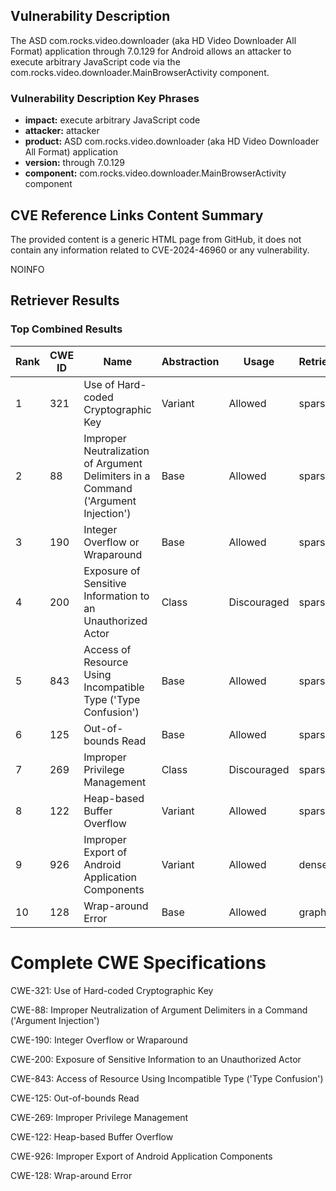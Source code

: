 ## Vulnerability Description
The ASD com.rocks.video.downloader (aka HD Video Downloader All Format) application through 7.0.129 for Android allows an attacker to execute arbitrary JavaScript code via the com.rocks.video.downloader.MainBrowserActivity component.

### Vulnerability Description Key Phrases
- **impact:** execute arbitrary JavaScript code
- **attacker:** attacker
- **product:** ASD com.rocks.video.downloader (aka HD Video Downloader All Format) application
- **version:** through 7.0.129
- **component:** com.rocks.video.downloader.MainBrowserActivity component

## CVE Reference Links Content Summary
The provided content is a generic HTML page from GitHub, it does not contain any information related to CVE-2024-46960 or any vulnerability.

NOINFO

## Retriever Results

### Top Combined Results

| Rank | CWE ID | Name | Abstraction | Usage  | Retrievers | Individual Scores |
|------|--------|------|-------------|-------|------------|-------------------|
| 1 | 321 | Use of Hard-coded Cryptographic Key | Variant | Allowed | sparse | 0.055 |
| 2 | 88 | Improper Neutralization of Argument Delimiters in a Command ('Argument Injection') | Base | Allowed | sparse | 0.052 |
| 3 | 190 | Integer Overflow or Wraparound | Base | Allowed | sparse | 0.051 |
| 4 | 200 | Exposure of Sensitive Information to an Unauthorized Actor | Class | Discouraged | sparse | 0.047 |
| 5 | 843 | Access of Resource Using Incompatible Type ('Type Confusion') | Base | Allowed | sparse | 0.047 |
| 6 | 125 | Out-of-bounds Read | Base | Allowed | sparse | 0.045 |
| 7 | 269 | Improper Privilege Management | Class | Discouraged | sparse | 0.045 |
| 8 | 122 | Heap-based Buffer Overflow | Variant | Allowed | sparse | 0.044 |
| 9 | 926 | Improper Export of Android Application Components | Variant | Allowed | dense | 0.445 |
| 10 | 128 | Wrap-around Error | Base | Allowed | graph | 0.002 |



# Complete CWE Specifications

CWE-321: Use of Hard-coded Cryptographic Key

CWE-88: Improper Neutralization of Argument Delimiters in a Command ('Argument Injection')

CWE-190: Integer Overflow or Wraparound

CWE-200: Exposure of Sensitive Information to an Unauthorized Actor

CWE-843: Access of Resource Using Incompatible Type ('Type Confusion')

CWE-125: Out-of-bounds Read

CWE-269: Improper Privilege Management

CWE-122: Heap-based Buffer Overflow

CWE-926: Improper Export of Android Application Components

CWE-128: Wrap-around Error